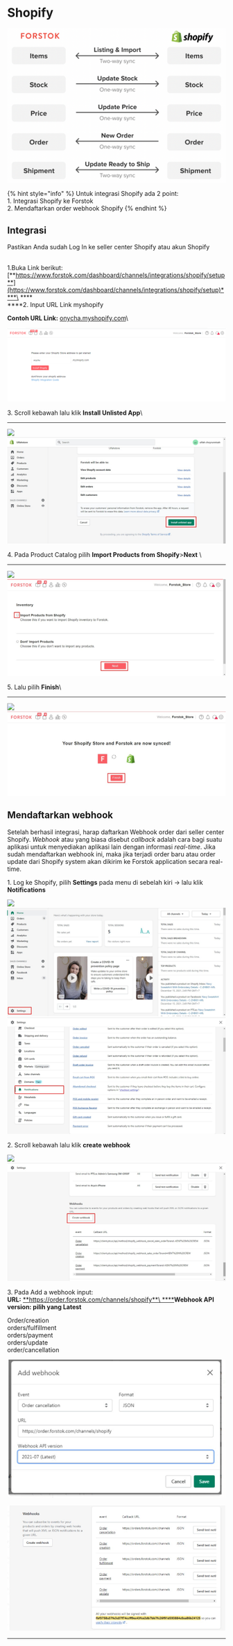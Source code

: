# Shopify

![](../../.gitbook/assets/screen-shot-2021-05-31-at-1.16.24-pm.png)

{% hint style="info" %}
Untuk integrasi Shopify ada 2 point:\
1\. Integrasi Shopify ke Forstok\
2\. Mendaftarkan order webhook Shopify
{% endhint %}

## Integrasi

Pastikan Anda sudah Log In ke seller center Shopify atau akun Shopify

\
1.Buka Link berikut:\
[**https://www.forstok.com/dashboard/channels/integrations/shopify/setup**](https://www.forstok.com/dashboard/channels/integrations/shopify/setup)****\
****\
****2. Input URL Link myshopify

**Contoh URL Link:** [onycha.myshopify.com](http://onycha.myshopify.com)\


![](<../../.gitbook/assets/image (421).png>)

3\. Scroll kebawah lalu klik **Install Unlisted App**\
****

![](https://lh3.googleusercontent.com/0LDmdUl52d8LHByTdcj4ER3QXDRcdFbe135EQ1n5TUsOHcM\_JMgPazOT0V-x9kk2kbZi-6BXXUbanpO03yNfg-P2XK9zEkvTSXG0wafEAzj0-AO0mzzMzNDpU9sJTdOdJ-6zhzoc) ![](../../.gitbook/assets/app.jpg)



4\. Pada Product Catalog pilih **Import Products from Shopify**>**Next** \
****

![](https://lh5.googleusercontent.com/PfgpwCJAnMk9BP7JUoqCJZnucAuoEuTdV\_gh8kr5VizBrzJ3ovX2uQnn2bUq94V8KBh2LE3B4PfQjGElC2ZPdN0kn\_t0pJ8ukJYM4O-ww2Cz3i2XRRr4we8SaUC2v37cj1-GKjEh) ![](../../.gitbook/assets/inventory.jpg)



5\. Lalu pilih **Finish**\
****

![](https://lh6.googleusercontent.com/Lp1V2183urp-JGxes8UmLg1Pc\_5Xc5RxMXXt\_QBs8Cm3t2q6hGmXjSkeB8vGDIY8mhlO3OJR1a4yPHjjK3vB0CQXvCT2m-DlXN\_m-uQCK1ixC9z9Iuxf1UTaVEFdtjioQ8-n27Ee) ![](../../.gitbook/assets/finish.jpg)

## Mendaftarkan webhook

Setelah berhasil integrasi, harap daftarkan Webhook order dari seller center Shopify. _Webhook_ atau yang biasa disebut _callback_ adalah cara bagi suatu aplikasi untuk menyediakan aplikasi lain dengan informasi _real-time_. Jika sudah mendaftarkan webhook ini, maka jika terjadi order baru atau order update dari Shopify system akan dikirim ke Forstok application secara real-time.

1\. Log ke Shopify,  pilih **Settings** pada menu di sebelah kiri → lalu klik **Notifications**

![](https://lh4.googleusercontent.com/Itpx5JfT\_B1m6D9xwiASDge6R53LmylM\_q5hg5gE1kNFCNhECP1rZ-eBUFUTDjRoKeasQB5enm1NLZrHvMltzQ0PICkV\_OolFf-5oANE9-kYhEps89VKoPiqf41BGzlXeiOh\_1\_S) ![](<../../.gitbook/assets/see (3).jpg>) ![](../../.gitbook/assets/notif.jpg)

2\. Scroll kebawah lalu klik **create webhook**

![](https://lh5.googleusercontent.com/EzAl2S-BqUVGxI3Nx0pqu5sGSS6Bnef5gshDxLYejq5YNKYljFBABsd5X4E12g5K6A7JdC2ZtIpJ4vBYsxfh57Gmta7eimJH3XGTmANpPM9-nkPT8lhtxnDXx6bVFaK72DdE-1j0) ![](../../.gitbook/assets/wee.jpg)

3\. Pada Add a webhook input:\
**URL:** [**https://order.forstok.com/channels/shopify**\
****](https://orders.forstok.com/channels)**Webhook API version: pilih yang Latest**

Order/creation\
orders/fulfillment \
orders/payment \
orders/update \
order/cancellation

![](<../../.gitbook/assets/image (400).png>)

![](<../../.gitbook/assets/image (401).png>)

****
